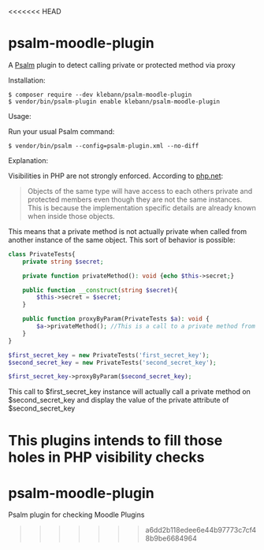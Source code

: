 <<<<<<< HEAD
# psalm-moodle-plugin
A [Psalm](https://github.com/vimeo/psalm) plugin to detect calling private or protected method via proxy

Installation:

```console
$ composer require --dev klebann/psalm-moodle-plugin
$ vendor/bin/psalm-plugin enable klebann/psalm-moodle-plugin
```

Usage:

Run your usual Psalm command:
```console
$ vendor/bin/psalm --config=psalm-plugin.xml --no-diff
```

Explanation:

Visibilities in PHP are not strongly enforced. According to [php.net](https://www.php.net/manual/en/language.oop5.visibility.php):
> Objects of the same type will have access to each others private and protected members even though they are not the same instances. This is because the implementation specific details are already known when inside those objects.

This means that a private method is not actually private when called from another instance of the same object.
This sort of behavior is possible:
```php
class PrivateTests{
    private string $secret;

    private function privateMethod(): void {echo $this->secret;}

    public function __construct(string $secret){
        $this->secret = $secret;
    }

    public function proxyByParam(PrivateTests $a): void {
        $a->privateMethod(); //This is a call to a private method from outside the instance
    }
}

$first_secret_key = new PrivateTests('first_secret_key');
$second_secret_key = new PrivateTests('second_secret_key');

$first_secret_key->proxyByParam($second_secret_key);
```
This call to $first_secret_key instance will actually call a private method on $second_secret_key and display the value of the private attribute of $second_secret_key

This plugins intends to fill those holes in PHP visibility checks
=======
# psalm-moodle-plugin
Psalm plugin for checking Moodle Plugins
>>>>>>> a6dd2b118edee6e44b97773c7cf48b9be6684964
